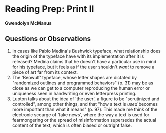 # Reading Prep: Print II

#### Gwendolyn McManus

## Questions or Observations

1. In cases like Pablo Medina's Bushwick typeface, what relationship does the origin of the typeface have with its implementation after it is released? Medina claims that he doesn't have a particular use in mind for his typeface, but it feels as if the user shouldn't _want_ to remove a piece of art far from its context.
2. The 'Beowulf' typeface, whose letter shapes are dictated by "randomized outlines and programmed behaviors" (p. 31) may be as close as we can get to a computer reproducing the human error or uniqueness seen in handwriting or even letterpress printing. 
3. Lupton talks about the idea of 'the user', a figure to be "scrutinized and controlled", among other things, and that "how a text is _used_ becomes more important than what it means" (p. 97). This made me think of the electronic scourge of 'fake news', where the way a text is used for fearmongering or the spread of misinformation supersedes the actual content of the text, which is often biased or outright false.

